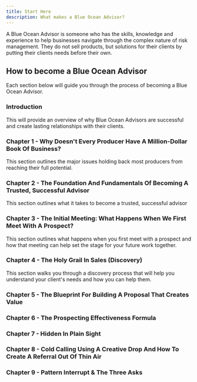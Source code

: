 ```yaml
---
title: Start Here
description: What makes a Blue Ocean Advisor?
---
```


A Blue Ocean Advisor is someone who has the skills, knowledge and experience to help businesses navigate through the complex nature of risk management. They do not sell products, but solutions for their clients by putting their clients needs before their own.

## How to become a Blue Ocean Advisor

Each section below will guide you through the process of becoming a Blue Ocean Advisor.

<div className="grid sm:grid-rows-2 gap-4 mt-6">

<Card href="/docs/boa/introduction">

### Introduction

This will provide an overview of why Blue Ocean Advisors are successful and create lasting relationships with their clients.

</Card>

<Card href="/docs/boa/chapter-1">

### Chapter 1 - Why Doesn't Every Producer Have A Million-Dollar Book Of Business?

This section outlines the major issues holding back most producers from reaching their full potential.

</Card>

<Card href="/docs/boa/chapter-2">

### Chapter 2 - The Foundation And Fundamentals Of Becoming A Trusted, Successful Advisor

This section outlines what it takes to become a trusted, successful advisor

</Card>

<Card href="/docs/boa/chapter-3">

### Chapter 3 - The Initial Meeting: What Happens When We First Meet With A Prospect?

This section outlines what happens when you first meet with a prospect and how that meeting can help set the stage for your future work together.

</Card>

<Card href="/docs/boa/chapter-4">

### Chapter 4 - The Holy Grail In Sales (Discovery)

This section walks you through a discovery process that will help you understand your client's needs and how you can help them.

</Card>

<Card href="/docs/boa/chapter-5">

### Chapter 5 - The Blueprint For Building A Proposal That Creates Value

</Card>

<Card href="/docs/boa/chapter-6">

### Chapter 6 - The Prospecting Effectiveness Formula

</Card>

<Card href="/docs/boa/chapter-7">

### Chapter 7 - Hidden In Plain Sight

</Card>

<Card href="/docs/boa/chapter-8">

### Chapter 8 - Cold Calling Using A Creative Drop And How To Create A Referral Out Of Thin Air

</Card>

<Card href="/docs/boa/chapter-9">

### Chapter 9 - Pattern Interrupt & The Three Asks

</Card>

</div>
